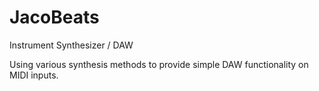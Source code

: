 # JacoBeats
Instrument Synthesizer / DAW

Using various synthesis methods to provide simple DAW functionality on MIDI inputs.
